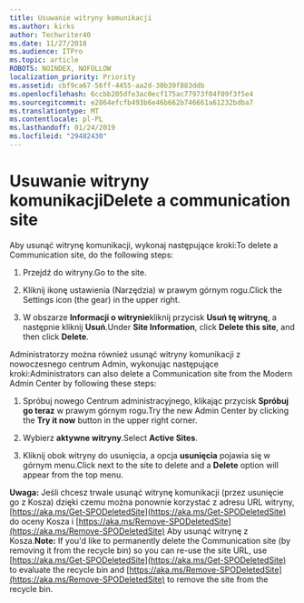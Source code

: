 ```yaml
---
title: Usuwanie witryny komunikacji
ms.author: kirks
author: Techwriter40
ms.date: 11/27/2018
ms.audience: ITPro
ms.topic: article
ROBOTS: NOINDEX, NOFOLLOW
localization_priority: Priority
ms.assetid: cbf9ca67-56ff-4455-aa2d-30b39f883ddb
ms.openlocfilehash: 6ccbb205dfe3ac0ecf175ac77973f04f09f3f5e4
ms.sourcegitcommit: e2864efcfb493b6e46b662b746661a61232bdba7
ms.translationtype: MT
ms.contentlocale: pl-PL
ms.lasthandoff: 01/24/2019
ms.locfileid: "29482430"
---
```

# <a name="delete-a-communication-site"></a><span data-ttu-id="97c02-102">Usuwanie witryny komunikacji</span><span class="sxs-lookup"><span data-stu-id="97c02-102">Delete a communication site</span></span>

<span data-ttu-id="97c02-103">Aby usunąć witrynę komunikacji, wykonaj następujące kroki:</span><span class="sxs-lookup"><span data-stu-id="97c02-103">To delete a Communication site, do the following steps:</span></span> 
  
1. <span data-ttu-id="97c02-104">Przejdź do witryny.</span><span class="sxs-lookup"><span data-stu-id="97c02-104">Go to the site.</span></span> 
  
2. <span data-ttu-id="97c02-105">Kliknij ikonę ustawienia (Narzędzia) w prawym górnym rogu.</span><span class="sxs-lookup"><span data-stu-id="97c02-105">Click the Settings icon (the gear) in the upper right.</span></span> 
  
3. <span data-ttu-id="97c02-106">W obszarze **Informacji o witrynie**kliknij przycisk **Usuń tę witrynę**, a następnie kliknij **Usuń**.</span><span class="sxs-lookup"><span data-stu-id="97c02-106">Under **Site Information**, click **Delete this site**, and then click **Delete**.</span></span> 
  
<span data-ttu-id="97c02-107">Administratorzy można również usunąć witryny komunikacji z nowoczesnego centrum Admin, wykonując następujące kroki:</span><span class="sxs-lookup"><span data-stu-id="97c02-107">Administrators can also delete a Communication site from the Modern Admin Center by following these steps:</span></span> 
  
1. <span data-ttu-id="97c02-108">Spróbuj nowego Centrum administracyjnego, klikając przycisk **Spróbuj go teraz** w prawym górnym rogu.</span><span class="sxs-lookup"><span data-stu-id="97c02-108">Try the new Admin Center by clicking the **Try it now** button in the upper right corner.</span></span> 
  
2. <span data-ttu-id="97c02-109">Wybierz **aktywne witryny**.</span><span class="sxs-lookup"><span data-stu-id="97c02-109">Select **Active Sites**.</span></span> 
  
3. <span data-ttu-id="97c02-110">Kliknij obok witryny do usunięcia, a opcja **usunięcia** pojawia się w górnym menu.</span><span class="sxs-lookup"><span data-stu-id="97c02-110">Click next to the site to delete and a **Delete** option will appear from the top menu.</span></span> 
  
 <span data-ttu-id="97c02-111">**Uwaga:** Jeśli chcesz trwale usunąć witrynę komunikacji (przez usunięcie go z Kosza) dzięki czemu można ponownie korzystać z adresu URL witryny, [https://aka.ms/Get-SPODeletedSite](https://aka.ms/Get-SPODeletedSite) do oceny Kosza i [https://aka.ms/Remove-SPODeletedSite](https://aka.ms/Remove-SPODeletedSite) Aby usunąć witrynę z Kosza.</span><span class="sxs-lookup"><span data-stu-id="97c02-111">**Note:** If you'd like to permanently delete the Communication site (by removing it from the recycle bin) so you can re-use the site URL, use [https://aka.ms/Get-SPODeletedSite](https://aka.ms/Get-SPODeletedSite) to evaluate the recycle bin and [https://aka.ms/Remove-SPODeletedSite](https://aka.ms/Remove-SPODeletedSite) to remove the site from the recycle bin.</span></span> 
  

